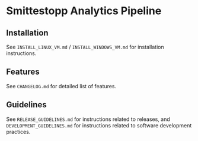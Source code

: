 # Smittestopp Analytics Pipeline

## Installation
See `INSTALL_LINUX_VM.md` / `INSTALL_WINDOWS_VM.md` for installation instructions.

## Features
See `CHANGELOG.md` for detailed list of features.

## Guidelines
See `RELEASE_GUIDELINES.md` for instructions related to releases, and `DEVELOPMENT_GUIDELINES.md` for instructions related to software development practices.
